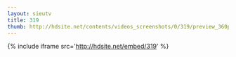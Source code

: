 ```yaml
---
layout: sieutv
title: 319
thumb: http://hdsite.net/contents/videos_screenshots/0/319/preview_360p.mp4.jpg
---
```

{% include iframe src='http://hdsite.net/embed/319' %}
 
